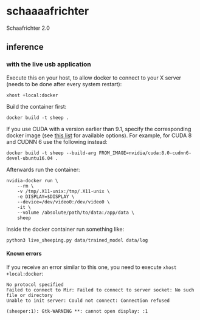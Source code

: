 # schaaaafrichter
Schaafrichter 2.0

## inference

### with the live usb application

Execute this on your host, to allow docker to connect to your X server (needs to be done after every system restart):
```
xhost +local:docker
```

Build the container first:
```
docker build -t sheep .
```
If you use CUDA with a version earlier than 9.1, specify the corresponding docker image (see [this list](https://hub.docker.com/r/nvidia/cuda/) for available options).
For example, for CUDA 8 and CUDNN 6 use the following instead:
```
docker build -t sheep --build-arg FROM_IMAGE=nvidia/cuda:8.0-cudnn6-devel-ubuntu16.04 .
```
Afterwards run the container:
```
nvidia-docker run \
    --rm \
    -v /tmp/.X11-unix:/tmp/.X11-unix \
    -e DISPLAY=$DISPLAY \
    --device=/dev/video0:/dev/video0 \
    -it \
    --volume /absolute/path/to/data:/app/data \
    sheep
```

Inside the docker container run something like:
```
python3 live_sheeping.py data/trained_model data/log
```

#### Known errors

If you receive an error similar to this one, you need to execute `xhost +local:docker`:
```
No protocol specified
Failed to connect to Mir: Failed to connect to server socket: No such file or directory
Unable to init server: Could not connect: Connection refused

(sheeper:1): Gtk-WARNING **: cannot open display: :1
```
